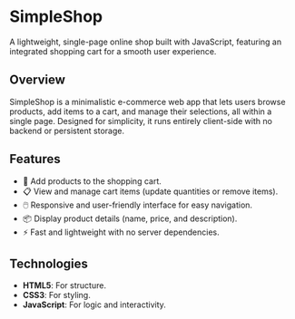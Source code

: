 # SimpleShop

A lightweight, single-page online shop built with JavaScript, featuring an integrated shopping cart for a smooth user experience.

## Overview

SimpleShop is a minimalistic e-commerce web app that lets users browse products, add items to a cart, and manage their selections, all within a single page. Designed for simplicity, it runs entirely client-side with no backend or persistent storage.

## Features

- 🛒 Add products to the shopping cart.
- 📋 View and manage cart items (update quantities or remove items).
- 🖱️ Responsive and user-friendly interface for easy navigation.
- 📦 Display product details (name, price, and description).
- ⚡ Fast and lightweight with no server dependencies.

## Technologies

- **HTML5**: For structure.
- **CSS3**: For styling.
- **JavaScript**: For logic and interactivity.
